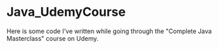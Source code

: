 # Java_UdemyCourse
Here is some code I've written while going through the "Complete Java Masterclass" course on Udemy.
